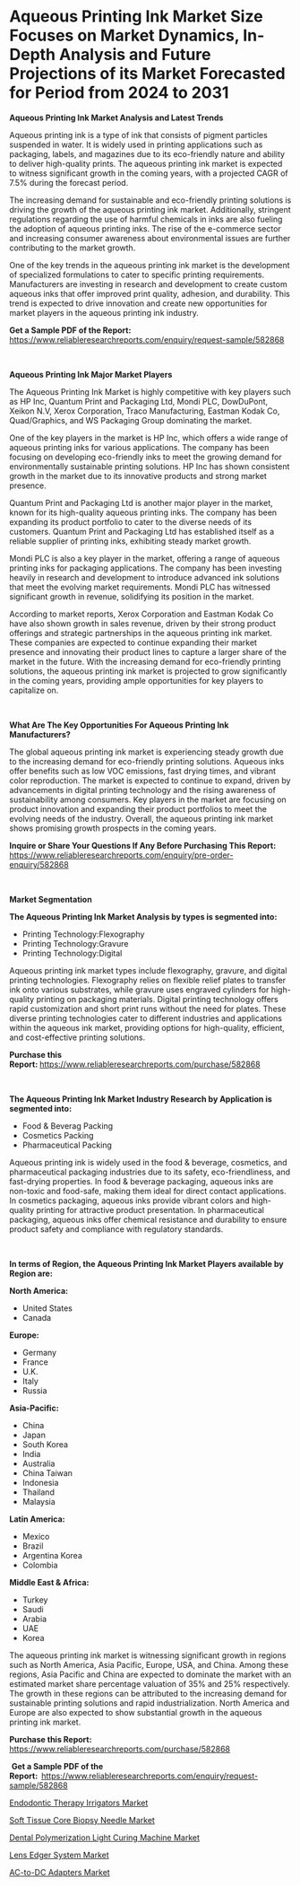 <p><h1>Aqueous Printing Ink Market Size Focuses on Market Dynamics, In-Depth Analysis and Future Projections of its Market Forecasted for Period from 2024 to 2031</h1></p><p><strong>Aqueous Printing Ink Market Analysis and Latest Trends</strong></p>
<p><p>Aqueous printing ink is a type of ink that consists of pigment particles suspended in water. It is widely used in printing applications such as packaging, labels, and magazines due to its eco-friendly nature and ability to deliver high-quality prints. The aqueous printing ink market is expected to witness significant growth in the coming years, with a projected CAGR of 7.5% during the forecast period.</p><p>The increasing demand for sustainable and eco-friendly printing solutions is driving the growth of the aqueous printing ink market. Additionally, stringent regulations regarding the use of harmful chemicals in inks are also fueling the adoption of aqueous printing inks. The rise of the e-commerce sector and increasing consumer awareness about environmental issues are further contributing to the market growth.</p><p>One of the key trends in the aqueous printing ink market is the development of specialized formulations to cater to specific printing requirements. Manufacturers are investing in research and development to create custom aqueous inks that offer improved print quality, adhesion, and durability. This trend is expected to drive innovation and create new opportunities for market players in the aqueous printing ink industry.</p></p>
<p><strong>Get a Sample PDF of the Report:&nbsp;</strong> <a href="https://www.reliableresearchreports.com/enquiry/request-sample/582868">https://www.reliableresearchreports.com/enquiry/request-sample/582868</a></p>
<p>&nbsp;</p>
<p><strong>Aqueous Printing Ink Major Market Players</strong></p>
<p><p>The Aqueous Printing Ink Market is highly competitive with key players such as HP Inc, Quantum Print and Packaging Ltd, Mondi PLC, DowDuPont, Xeikon N.V, Xerox Corporation, Traco Manufacturing, Eastman Kodak Co, Quad/Graphics, and WS Packaging Group dominating the market.</p><p>One of the key players in the market is HP Inc, which offers a wide range of aqueous printing inks for various applications. The company has been focusing on developing eco-friendly inks to meet the growing demand for environmentally sustainable printing solutions. HP Inc has shown consistent growth in the market due to its innovative products and strong market presence.</p><p>Quantum Print and Packaging Ltd is another major player in the market, known for its high-quality aqueous printing inks. The company has been expanding its product portfolio to cater to the diverse needs of its customers. Quantum Print and Packaging Ltd has established itself as a reliable supplier of printing inks, exhibiting steady market growth.</p><p>Mondi PLC is also a key player in the market, offering a range of aqueous printing inks for packaging applications. The company has been investing heavily in research and development to introduce advanced ink solutions that meet the evolving market requirements. Mondi PLC has witnessed significant growth in revenue, solidifying its position in the market.</p><p>According to market reports, Xerox Corporation and Eastman Kodak Co have also shown growth in sales revenue, driven by their strong product offerings and strategic partnerships in the aqueous printing ink market. These companies are expected to continue expanding their market presence and innovating their product lines to capture a larger share of the market in the future. With the increasing demand for eco-friendly printing solutions, the aqueous printing ink market is projected to grow significantly in the coming years, providing ample opportunities for key players to capitalize on.</p></p>
<p>&nbsp;</p>
<p><strong>What Are The Key Opportunities For Aqueous Printing Ink Manufacturers?</strong></p>
<p><p>The global aqueous printing ink market is experiencing steady growth due to the increasing demand for eco-friendly printing solutions. Aqueous inks offer benefits such as low VOC emissions, fast drying times, and vibrant color reproduction. The market is expected to continue to expand, driven by advancements in digital printing technology and the rising awareness of sustainability among consumers. Key players in the market are focusing on product innovation and expanding their product portfolios to meet the evolving needs of the industry. Overall, the aqueous printing ink market shows promising growth prospects in the coming years.</p></p>
<p><strong>Inquire or Share Your Questions If Any Before Purchasing This Report:</strong> <a href="https://www.reliableresearchreports.com/enquiry/pre-order-enquiry/582868">https://www.reliableresearchreports.com/enquiry/pre-order-enquiry/582868</a></p>
<p>&nbsp;</p>
<p><strong>Market Segmentation</strong></p>
<p><strong>The Aqueous Printing Ink Market Analysis by types is segmented into:</strong></p>
<p><ul><li>Printing Technology:Flexography</li><li>Printing Technology:Gravure</li><li>Printing Technology:Digital</li></ul></p>
<p><p>Aqueous printing ink market types include flexography, gravure, and digital printing technologies. Flexography relies on flexible relief plates to transfer ink onto various substrates, while gravure uses engraved cylinders for high-quality printing on packaging materials. Digital printing technology offers rapid customization and short print runs without the need for plates. These diverse printing technologies cater to different industries and applications within the aqueous ink market, providing options for high-quality, efficient, and cost-effective printing solutions.</p></p>
<p><strong>Purchase this Report:&nbsp;</strong><a href="https://www.reliableresearchreports.com/purchase/582868">https://www.reliableresearchreports.com/purchase/582868</a></p>
<p>&nbsp;</p>
<p><strong>The Aqueous Printing Ink Market Industry Research by Application is segmented into:</strong></p>
<p><ul><li>Food & Beverag Packing</li><li>Cosmetics Packing</li><li>Pharmaceutical Packing</li></ul></p>
<p><p>Aqueous printing ink is widely used in the food & beverage, cosmetics, and pharmaceutical packaging industries due to its safety, eco-friendliness, and fast-drying properties. In food & beverage packaging, aqueous inks are non-toxic and food-safe, making them ideal for direct contact applications. In cosmetics packaging, aqueous inks provide vibrant colors and high-quality printing for attractive product presentation. In pharmaceutical packaging, aqueous inks offer chemical resistance and durability to ensure product safety and compliance with regulatory standards.</p></p>
<p>&nbsp;</p>
<p><strong>In terms of Region, the Aqueous Printing Ink Market Players available by Region are:</strong></p>
<p>
    <p> <strong> North America: </strong>
        <ul>
            <li>United States</li>
            <li>Canada</li>
        </ul>
        </p> 
    <p> <strong> Europe: </strong>
        <ul>
            <li>Germany</li>
            <li>France</li>
            <li>U.K.</li>
            <li>Italy</li>
            <li>Russia</li>
        </ul>
        </p> 
    <p> <strong> Asia-Pacific: </strong>
        <ul>
            <li>China</li>
            <li>Japan</li>
            <li>South Korea</li>
            <li>India</li>
            <li>Australia</li>
            <li>China Taiwan</li>
            <li>Indonesia</li>
            <li>Thailand</li>
            <li>Malaysia</li>
        </ul>
        </p> 
    <p> <strong> Latin America: </strong>
        <ul>
            <li>Mexico</li>
            <li>Brazil</li>
            <li>Argentina Korea</li>
            <li>Colombia</li>
        </ul>
        </p> 
    <p> <strong> Middle East & Africa: </strong>
        <ul>
            <li>Turkey</li>
            <li>Saudi</li>
            <li>Arabia</li>
            <li>UAE</li>
            <li>Korea</li>
        </ul>
    </p>
    </p>
<p><p>The aqueous printing ink market is witnessing significant growth in regions such as North America, Asia Pacific, Europe, USA, and China. Among these regions, Asia Pacific and China are expected to dominate the market with an estimated market share percentage valuation of 35% and 25% respectively. The growth in these regions can be attributed to the increasing demand for sustainable printing solutions and rapid industrialization. North America and Europe are also expected to show substantial growth in the aqueous printing ink market.</p></p>
<p><strong>Purchase this Report: </strong><a href="https://www.reliableresearchreports.com/purchase/582868">https://www.reliableresearchreports.com/purchase/582868</a></p>
<p>&nbsp;<strong>Get a Sample PDF of the Report:&nbsp;&nbsp;</strong><a href="https://www.reliableresearchreports.com/enquiry/request-sample/582868">https://www.reliableresearchreports.com/enquiry/request-sample/582868</a></p>
<p><strong></strong></p>
<p><p><a href="https://medium.com/@jerrodhilll68/endodontic-therapy-irrigators-market-exploring-market-share-market-trends-and-future-growth-b4f78adea5d4">Endodontic Therapy Irrigators Market</a></p><p><a href="https://medium.com/@darrensipes2023/soft-tissue-core-biopsy-needle-market-size-reveals-the-best-marketing-channels-in-global-industry-38ad63e22ad2">Soft Tissue Core Biopsy Needle Market</a></p><p><a href="https://medium.com/@jerrodhilll68/dental-polymerization-light-curing-machine-market-furnishes-information-on-market-share-market-d522fd7bdff1">Dental Polymerization Light Curing Machine Market</a></p><p><a href="https://issuu.com/reportprime-2/docs/lens-edger-system-market-size-2030.pptx">Lens Edger System Market</a></p><p><a href="https://issuu.com/reportprime-2/docs/ac-to-dc-adapters-market-size-2030.pptx">AC-to-DC Adapters Market</a></p></p>